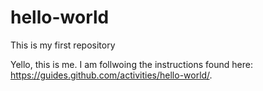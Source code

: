 # hello-world
This is my first repository

Yello, this is me. 
I am follwoing the instructions found here: https://guides.github.com/activities/hello-world/.
